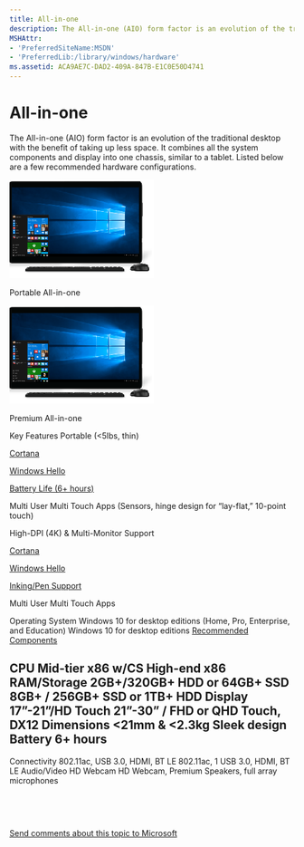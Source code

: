 ```yaml
---
title: All-in-one
description: The All-in-one (AIO) form factor is an evolution of the traditional desktop with the benefit of taking up less space. It combines all the system components and display into one chassis, similar to a tablet.
MSHAttr:
- 'PreferredSiteName:MSDN'
- 'PreferredLib:/library/windows/hardware'
ms.assetid: ACA9AE7C-DAD2-409A-847B-E1C0E50D4741
---
```


# All-in-one


The All-in-one (AIO) form factor is an evolution of the traditional desktop with the benefit of taking up less space. It combines all the system components and display into one chassis, similar to a tablet. Listed below are a few recommended hardware configurations.

![portable all-in-one](../images/desktop-aio-value.png)

Portable All-in-one

![premium all-in-one](../images/desktop-aio-value.png)

Premium All-in-one

Key Features
Portable (&lt;5lbs, thin)

[Cortana](../device-experiences/cortana.md)

[Windows Hello](../device-experiences/windows-hello.md)

[Battery Life (6+ hours)](../component-guidelines/battery.md)

Multi User Multi Touch Apps (Sensors, hinge design for “lay-flat,” 10-point touch)

High-DPI (4K) & Multi-Monitor Support

[Cortana](../device-experiences/cortana.md)

[Windows Hello](../device-experiences/windows-hello.md)

[Inking/Pen Support](../component-guidelines/pen-devices.md)

Multi User Multi Touch Apps

Operating System
Windows 10 for desktop editions (Home, Pro, Enterprise, and Education)
Windows 10 for desktop editions
[Recommended Components](../component-guidelines/components.md)

CPU
Mid-tier x86 w/CS
High-end x86
RAM/Storage
2GB+/320GB+ HDD or 64GB+ SSD
8GB+ / 256GB+ SSD or 1TB+ HDD
Display
17”-21”/HD Touch
21”-30” / FHD or QHD Touch, DX12
Dimensions
&lt;21mm & &lt;2.3kg
Sleek design
Battery
6+ hours
-
Connectivity
802.11ac, USB 3.0, HDMI, BT LE
802.11ac, 1 USB 3.0, HDMI, BT LE
Audio/Video
HD Webcam
HD Webcam, Premium Speakers, full array microphones
 

 

 

[Send comments about this topic to Microsoft](mailto:wsddocfb@microsoft.com?subject=Documentation%20feedback%20%5Bp_WEG_Hardware\p_weg_hardware%5D:%20All-in-one%20%20RELEASE:%20%2811/28/2016%29&body=%0A%0APRIVACY%20STATEMENT%0A%0AWe%20use%20your%20feedback%20to%20improve%20the%20documentation.%20We%20don't%20use%20your%20email%20address%20for%20any%20other%20purpose,%20and%20we'll%20remove%20your%20email%20address%20from%20our%20system%20after%20the%20issue%20that%20you're%20reporting%20is%20fixed.%20While%20we're%20working%20to%20fix%20this%20issue,%20we%20might%20send%20you%20an%20email%20message%20to%20ask%20for%20more%20info.%20Later,%20we%20might%20also%20send%20you%20an%20email%20message%20to%20let%20you%20know%20that%20we've%20addressed%20your%20feedback.%0A%0AFor%20more%20info%20about%20Microsoft's%20privacy%20policy,%20see%20http://privacy.microsoft.com/default.aspx. "Send comments about this topic to Microsoft")




